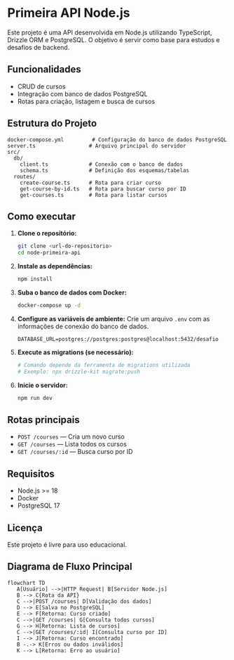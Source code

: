 # Primeira API Node.js

Este projeto é uma API desenvolvida em Node.js utilizando TypeScript, Drizzle ORM e PostgreSQL. O objetivo é servir como base para estudos e desafios de backend.

## Funcionalidades

- CRUD de cursos
- Integração com banco de dados PostgreSQL
- Rotas para criação, listagem e busca de cursos

## Estrutura do Projeto

```
docker-compose.yml         # Configuração do banco de dados PostgreSQL
server.ts                 # Arquivo principal do servidor
src/
  db/
    client.ts             # Conexão com o banco de dados
    schema.ts             # Definição dos esquemas/tabelas
  routes/
    create-course.ts      # Rota para criar curso
    get-course-by-id.ts   # Rota para buscar curso por ID
    get-courses.ts        # Rota para listar cursos
```

## Como executar

1. **Clone o repositório:**
   ```bash
   git clone <url-do-repositorio>
   cd node-primeira-api
   ```
2. **Instale as dependências:**
   ```bash
   npm install
   ```
3. **Suba o banco de dados com Docker:**
   ```bash
   docker-compose up -d
   ```
4. **Configure as variáveis de ambiente:**
   Crie um arquivo `.env` com as informações de conexão do banco de dados.
   ```env
   DATABASE_URL=postgres://postgres:postgres@localhost:5432/desafio
   ```
5. **Execute as migrations (se necessário):**
   ```bash
   # Comando depende da ferramenta de migrations utilizada
   # Exemplo: npx drizzle-kit migrate:push
   ```
6. **Inicie o servidor:**
   ```bash
   npm run dev
   ```

## Rotas principais

- `POST /courses` — Cria um novo curso
- `GET /courses` — Lista todos os cursos
- `GET /courses/:id` — Busca curso por ID

## Requisitos

- Node.js >= 18
- Docker
- PostgreSQL 17

## Licença

Este projeto é livre para uso educacional.

## Diagrama de Fluxo Principal

```mermaid
flowchart TD
   A[Usuário] -->|HTTP Request| B[Servidor Node.js]
   B --> C{Rota da API}
   C -->|POST /courses| D[Validação dos dados]
   D --> E[Salva no PostgreSQL]
   E --> F[Retorna: Curso criado]
   C -->|GET /courses| G[Consulta todos cursos]
   G --> H[Retorna: Lista de cursos]
   C -->|GET /courses/:id| I[Consulta curso por ID]
   I --> J[Retorna: Curso encontrado]
   B -.-> K[Erros ou dados inválidos]
   K --> L[Retorna: Erro ao usuário]
```
